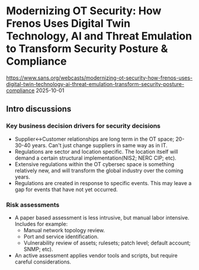 # Modernizing OT Security: How Frenos Uses Digital Twin Technology, AI and Threat Emulation to Transform Security Posture & Compliance
https://www.sans.org/webcasts/modernizing-ot-security-how-frenos-uses-digital-twin-technology-ai-threat-emulation-transform-security-posture-compliance
2025-10-01

## Intro discussions

### Key business decision drivers for security decisions
- Supplier<->Customer relationships are long term in the OT space; 20-30-40 years. Can't just change suppliers in same way as in IT.
- Regulations are sector and location specific. The location itself will demand a certain structural implementation(NIS2; NERC CIP; etc).
- Extensive regulations within the OT cybersec space is something relatively new, and will transform the global industry over the coming years.
- Regulations are created in response to specific events. This may leave a gap for events that have not yet occurred.

### Risk assessments
- A paper based assessment is less intrusive, but manual labor intensive. Includes for example:
  - Manual network topology review.
  - Port and service identification.
  - Vulnerability review of assets; rulesets; patch level; default account; SNMP; etc).
- An active assessment applies vendor tools and scripts, but require careful considerations.
